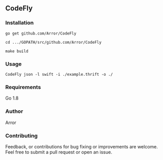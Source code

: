 ## CodeFly

### Installation

    go get github.com/Arror/CodeFly

    cd .../GOPATH/src/github.com/Arror/CodeFly

    make build

### Usage

    CodeFly json -l swift -i ./example.thrift -o ./

### Requirements

Go 1.8

### Author

Arror

### Contributing

Feedback, or contributions for bug fixing or improvements are welcome. Feel free to submit a pull request or open an issue.